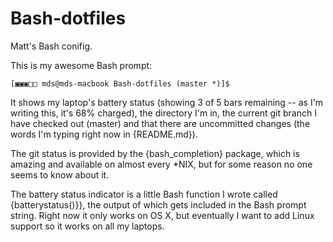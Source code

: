 Bash-dotfiles
=============

Matt's Bash conifig.


This is my awesome Bash prompt:

    [▣▣▣□□ mds@mds-macbook Bash-dotfiles (master *)]$ 


It shows my laptop's battery status (showing 3 of 5 bars remaining -- as I'm writing this, it's 68% charged), the directory I'm in, the current git branch I have checked out (master) and that there are uncommitted changes (the words I'm typing right now in {README.md}).

The git status is provided by the {bash_completion} package, which is amazing and available on almost every \*NIX, but for some reason no one seems to know about it.

The battery status indicator is a little Bash function I wrote called {batterystatus()}}, the output of which gets included in the Bash prompt string. Right now it only works on OS X, but eventually I want to add Linux support so it works on all my laptops. 



